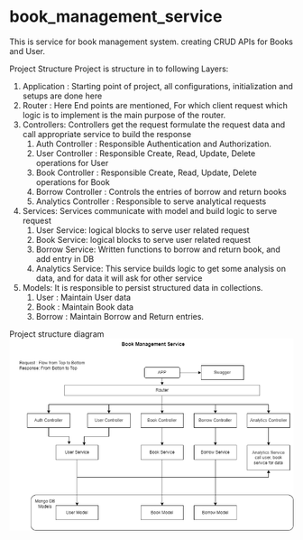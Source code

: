 # book_management_service

This is service for book management system. creating CRUD APIs for Books and User.


Project Structure
Project is structure in to following Layers:
1. Application : Starting point of project, all configurations, initialization and setups are done here
2. Router : Here End points are mentioned, For which client request which logic is to implement is the main purpose of the router.
3. Controllers:
   Controllers get the request formulate the request data and call appropriate service to build the response
   1. Auth Controller : Responsible Authentication and Authorization.
   2. User Controller : Responsible Create, Read, Update, Delete operations for User
   3. Book Controller : Responsible Create, Read, Update, Delete operations for Book
   4. Borrow Controller : Controls the entries of borrow and return books
   5. Analytics Controller : Responsible to serve analytical requests
4. Services: Services communicate with model and build logic to serve request
   1. User Service: logical blocks to serve user related request
   2. Book Service: logical blocks to serve user related request
   3. Borrow Service: Written functions to borrow and return book, and add entry in DB
   4. Analytics Service: This service builds logic to get some analysis on data, and for data it will ask for other service
5. Models:
    It is responsible to persist structured data in collections.
   1. User : Maintain User data
   2. Book : Maintain Book data
   3. Borrow : Maintain Borrow and Return entries.

Project structure diagram 
![Project structure diagram](https://github.com/salvieknath18/book_management_service/blob/main/BookManagementService.png?raw=true)